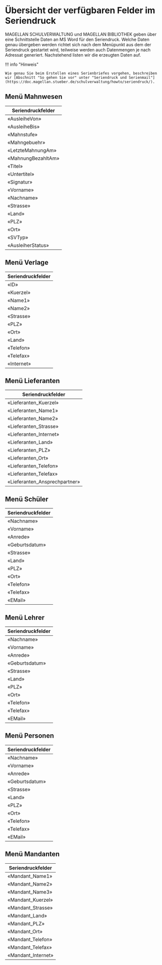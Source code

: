 # Übersicht der verfügbaren Felder im Seriendruck

MAGELLAN SCHULVERWALTUNG und MAGELLAN BIBLIOTHEK geben über eine Schnittstelle Daten an MS Word für den Seriendruck. Welche Daten genau übergeben werden richtet sich nach dem Menüpunkt aus dem der Seriendruck gestartet wird, teilweise werden auch Datenmengen je nach Adressat generiert. Nachstehend listen wir die erzeugten Daten auf.

!!! info "Hinweis"

    Wie genau Sie beim Erstellen eines Serienbriefes vorgehen, beschreiben wir [Abschnitt "So gehen Sie vor" unter "Seriendruck und Serienmail"](https://doc.magellan.stueber.de/schulverwaltung/howto/seriendruck/).

## Menü Mahnwesen

|Seriendruckfelder|
|--|
|«AusleiheVon»|
|«AusleiheBis»|
|«Mahnstufe»|
|«Mahngebuehr»|
|«LetzteMahnungAm»|
|«MahnungBezahltAm»|
|«Titel»|
|«Untertitel»|
|«Signatur»|
|«Vorname»|
|«Nachname»|
|«Strasse»|
|«Land»|
|«PLZ»|
|«Ort»|
|«SVTyp»|
|«AusleiherStatus»|

## Menü Verlage

|Seriendruckfelder|
|--|
|«ID»|
|«Kuerzel»|
|«Name1»|
|«Name2»|
|«Strasse»|
|«PLZ»|
|«Ort»|
|«Land»|
|«Telefon»|
|«Telefax»|
|«Internet»|

## Menü Lieferanten

|Seriendruckfelder|
|--|
|«Lieferanten_Kuerzel»|
|«Lieferanten_Name1»|
|«Lieferanten_Name2»|
|«Lieferanten_Strasse»|
|«Lieferanten_Internet»|
|«Lieferanten_Land»|
|«Lieferanten_PLZ»|
|«Lieferanten_Ort»|
|«Lieferanten_Telefon»|
|«Lieferanten_Telefax»|
|«Lieferanten_Ansprechpartner»|

## Menü Schüler

|Seriendruckfelder|
|--|
|«Nachname»|
|«Vorname»|
|«Anrede»|
|«Geburtsdatum»|
|«Strasse»|
|«Land»|
|«PLZ»|
|«Ort»|
|«Telefon»|
|«Telefax»|
|«EMail»|

## Menü Lehrer

|Seriendruckfelder|
|--|
|«Nachname»|
|«Vorname»|
|«Anrede»|
|«Geburtsdatum»|
|«Strasse»|
|«Land»|
|«PLZ»|
|«Ort»|
|«Telefon»|
|«Telefax»|
|«EMail»|

## Menü Personen

|Seriendruckfelder|
|--|
|«Nachname»|
|«Vorname»|
|«Anrede»|
|«Geburtsdatum»|
|«Strasse»|
|«Land»|
|«PLZ»|
|«Ort»|
|«Telefon»|
|«Telefax»|
|«EMail»|

## Menü Mandanten

|Seriendruckfelder|
|--|
|«Mandant_Name1»|
|«Mandant_Name2»|
|«Mandant_Name3»|
|«Mandant_Kuerzel»|
|«Mandant_Strasse»|
|«Mandant_Land»|
|«Mandant_PLZ»|
|«Mandant_Ort»|
|«Mandant_Telefon»|
|«Mandant_Telefax»|
|«Mandant_Internet»|
